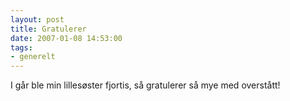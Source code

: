```yaml
---
layout: post
title: Gratulerer
date: 2007-01-08 14:53:00
tags: 
- generelt
---
```

I går ble min lillesøster fjortis, så gratulerer så mye med overstått!
